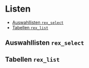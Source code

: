 # Listen
    
- [Auswahllisten `rex_select`](#rex-select)
- [Tabellen `rex_list`](#rex-list)


<a name="rex-select"></a>
## Auswahllisten `rex_select `


<a name="rex-list"></a>
## Tabellen `rex_list`